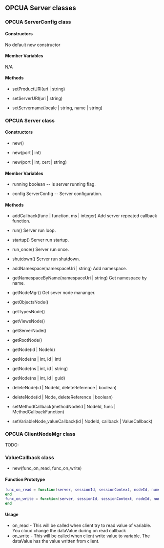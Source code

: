 
## OPCUA Server classes

### OPCUA ServerConfig class

#### Constructors

No default new constructor

#### Member Variables

N/A

#### Methods

* setProductURI(uri | string)

* setServerURI(uri | string)

* setServername(locale | string, name | string)

### OPCUA Server class

#### Constructors

* new()

* new(port | int)

* new(port | int, cert | string)

#### Member Variables

* running
boolean -- Is server running flag.

* config
ServerConfig -- Server configuration.

#### Methods
* addCallback(func | function, ms | integer)
Add server repeated callback function.

* run()
Server run loop.

* startup()
Server run startup.

* run_once()
Server run once.

* shutdown()
Server run shutdown.

* addNamespace(namespaceUri | string)
Add namespace.

* getNamespaceByName(namespaceUri | string)
Get namespace by name.

* getNodeMgr()
Get sever node mananger.

* getObjectsNode()
* getTypesNode()
* getViewsNode()
* getServerNode()
* getRootNode()
* getNode(id | NodeId)
* getNode(ns | int, id | int)
* getNode(ns | int, id | string)
* getNode(ns | int, id | guid)
* deleteNode(id | NodeId, deleteReference | boolean)
* deleteNode(id | Node, deleteReference | boolean)
* setMethodCallback(methodNodeId | NodeId, func | MethodCallbackFunction)
* setVariableNode_valueCallback(id | NodeId, callback | ValueCallback)

### OPCUA ClientNodeMgr class

TODO:

### ValueCallback class

* new(func_on_read, func_on_write)

#### Function Prototype
```lua
func_on_read = function(server, sessionId, sessionContext, nodeId, numericRange, dataValue)
end
func_on_write = function(server, sessionId, sessionContext, nodeId, numericRange, dataValue)
end
```

#### Usage

* on_read -  This will be called when client try to read value of variable. You cloud change the dataValue during on read callback
* on_write - This will be called when client write value to variable. The dataValue has the value written from client.
